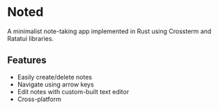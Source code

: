 # Noted
A minimalist note-taking app implemented in Rust using Crossterm and Ratatui
libraries.

## Features
- Easily create/delete notes
- Navigate using arrow keys
- Edit notes with custom-built text editor
- Cross-platform

 
